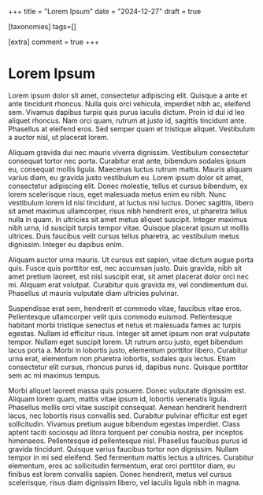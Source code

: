 +++
title = "Lorem Ipsum"
date = "2024-12-27"
draft = true


[taxonomies]
tags=[]


[extra]
comment = true
+++

# Lorem Ipsum

Lorem ipsum dolor sit amet, consectetur adipiscing elit. Quisque a ante et ante tincidunt rhoncus. Nulla quis orci vehicula, imperdiet nibh ac, eleifend sem. Vivamus dapibus turpis quis purus iaculis dictum. Proin id dui id leo aliquet rhoncus. Nam orci quam, rutrum at justo id, sagittis tincidunt ante. Phasellus at eleifend eros. Sed semper quam et tristique aliquet. Vestibulum a auctor nisl, ut placerat lorem.

Aliquam gravida dui nec mauris viverra dignissim. Vestibulum consectetur consequat tortor nec porta. Curabitur erat ante, bibendum sodales ipsum eu, consequat mollis ligula. Maecenas luctus rutrum mattis. Mauris aliquam varius diam, eu gravida justo vestibulum eu. Lorem ipsum dolor sit amet, consectetur adipiscing elit. Donec molestie, tellus et cursus bibendum, ex lorem scelerisque risus, eget malesuada metus enim eu nibh. Nunc vestibulum lorem id nisi tincidunt, at luctus nisi luctus. Donec sagittis, libero sit amet maximus ullamcorper, risus nibh hendrerit eros, ut pharetra tellus nulla in quam. In ultricies sit amet metus aliquet suscipit. Integer maximus nibh urna, id suscipit turpis tempor vitae. Quisque placerat ipsum ut mollis ultrices. Duis faucibus velit cursus tellus pharetra, ac vestibulum metus dignissim. Integer eu dapibus enim.

Aliquam auctor urna mauris. Ut cursus est sapien, vitae dictum augue porta quis. Fusce quis porttitor est, nec accumsan justo. Duis gravida, nibh sit amet pretium laoreet, est nisl suscipit erat, sit amet placerat dolor orci nec mi. Aliquam erat volutpat. Curabitur quis gravida mi, vel condimentum dui. Phasellus ut mauris vulputate diam ultricies pulvinar.

Suspendisse erat sem, hendrerit et commodo vitae, faucibus vitae eros. Pellentesque ullamcorper velit quis commodo euismod. Pellentesque habitant morbi tristique senectus et netus et malesuada fames ac turpis egestas. Nullam id efficitur risus. Integer sit amet ipsum non erat vulputate tempor. Nullam eget suscipit lorem. Ut rutrum arcu justo, eget bibendum lacus porta a. Morbi in lobortis justo, elementum porttitor libero. Curabitur urna erat, elementum non pharetra lobortis, sodales quis lectus. Etiam consectetur elit cursus, rhoncus purus id, dapibus nunc. Quisque porttitor sem ac mi maximus tempus.

Morbi aliquet laoreet massa quis posuere. Donec vulputate dignissim est. Aliquam lorem quam, mattis vitae ipsum id, lobortis venenatis ligula. Phasellus mollis orci vitae suscipit consequat. Aenean hendrerit hendrerit lacus, nec lobortis risus convallis sed. Curabitur pulvinar efficitur est eget sollicitudin. Vivamus pretium augue bibendum egestas imperdiet. Class aptent taciti sociosqu ad litora torquent per conubia nostra, per inceptos himenaeos. Pellentesque id pellentesque nisl. Phasellus faucibus purus id gravida tincidunt. Quisque varius faucibus tortor non dignissim. Nullam tempor in mi sed eleifend. Sed fermentum mattis lectus a ultrices. Curabitur elementum, eros ac sollicitudin fermentum, erat orci porttitor diam, eu finibus est lorem convallis sapien. Donec hendrerit, metus vel cursus scelerisque, risus diam dignissim libero, vel iaculis ligula nibh in magna.